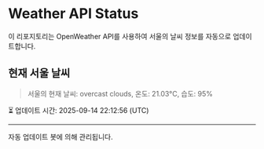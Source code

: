 
# Weather API Status

이 리포지토리는 OpenWeather API를 사용하여 서울의 날씨 정보를 자동으로 업데이트합니다.

## 현재 서울 날씨
> 서울의 현재 날씨: overcast clouds, 온도: 21.03°C, 습도: 95%

⏳ 업데이트 시간: 2025-09-14 22:12:56 (UTC)

---
자동 업데이트 봇에 의해 관리됩니다.
